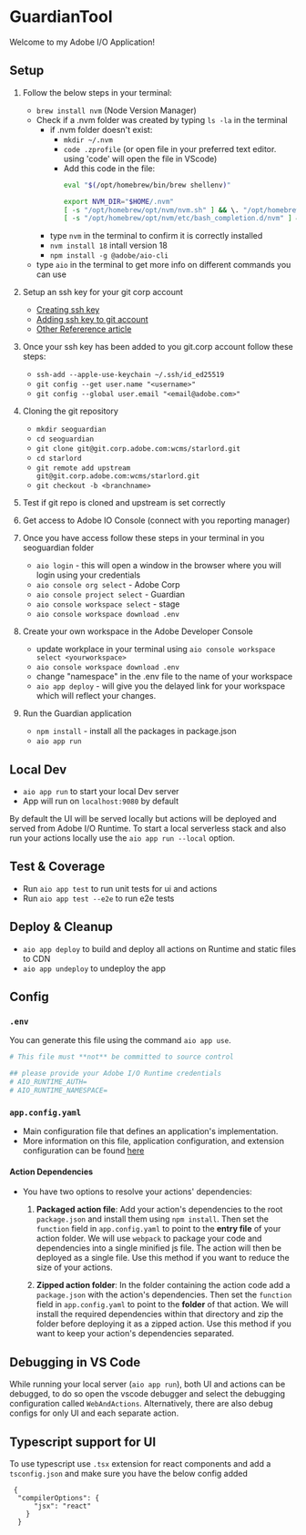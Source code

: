 # GuardianTool

Welcome to my Adobe I/O Application!

## Setup

1. Follow the below steps in your terminal:
   * `brew install nvm` (Node Version Manager)
   * Check if a .nvm folder was created by typing `ls -la` in the terminal
     - if .nvm folder doesn't exist:
       * `mkdir ~/.nvm`
       * `code .zprofile` (or open file in your preferred text editor. using 'code' will open the file in VScode)
       * Add this code in the file:
         ```bash
         eval "$(/opt/homebrew/bin/brew shellenv)"
  
         export NVM_DIR="$HOME/.nvm"
         [ -s "/opt/homebrew/opt/nvm/nvm.sh" ] && \. "/opt/homebrew/opt/nvm/nvm.sh" # This loads nvm
         [ -s "/opt/homebrew/opt/nvm/etc/bash_completion.d/nvm" ] && \. "/opt/homebrew/opt/nvm/etc/bash_completion.d/nvm" # This loads nvm bash_completion      
         ```
     - type `nvm` in the terminal to confirm it is correctly installed
     - `nvm install 18` intall version 18
     - `npm install -g @adobe/aio-cli`
   * type `aio` in the terminal to get more info on different commands you can use
   
2. Setup an ssh key for your git corp account
   * [Creating ssh key](https://docs.github.com/en/authentication/connecting-to-github-with-ssh/generating-a-new-ssh-key-and-adding-it-to-the-ssh-agent)
   * [Adding ssh key to git account](https://docs.github.com/en/authentication/connecting-to-github-with-ssh/adding-a-new-ssh-key-to-your-github-account)
   * [Other Refererence article](https://docs.github.com/en/authentication/connecting-to-github-with-ssh/adding-a-new-ssh-key-to-your-github-account)
  
3. Once your ssh key has been added to you git.corp account follow these steps:
   * `ssh-add --apple-use-keychain ~/.ssh/id_ed25519`
   * `git config --get user.name "<username>"`
   * `git config --global user.email "<email@adobe.com>"`
  
4. Cloning the git repository
   * `mkdir seoguardian`
   * `cd seoguardian`
   * `git clone git@git.corp.adobe.com:wcms/starlord.git`
   * `cd starlord`
   * `git remote add upstream git@git.corp.adobe.com:wcms/starlord.git`
   * `git checkout -b <branchname>`

5. Test if git repo is cloned and upstream is set correctly

6. Get access to Adobe IO Console (connect with you reporting manager)

7. Once you have access follow these steps in your terminal in you seoguardian folder
   * `aio login` - this will open a window in the browser where you will login using your credentials
   * `aio console org select` - Adobe Corp
   * `aio console project select` - Guardian
   * `aio console workspace select` - stage
   * `aio console workspace download .env`
  
8. Create your own workspace in the Adobe Developer Console
   * update workplace in your terminal using `aio console workspace select <yourworkspace>`
   * `aio console workspace download .env`
   * change "namespace" in the .env file to the name of your workspace
   * `aio app deploy` - will give you the delayed link for your workspace which will reflect your changes.

9. Run the Guardian application
    * `npm install` - install all the packages in package.json
    * `aio app run`

## Local Dev

- `aio app run` to start your local Dev server
- App will run on `localhost:9080` by default

By default the UI will be served locally but actions will be deployed and served from Adobe I/O Runtime. To start a
local serverless stack and also run your actions locally use the `aio app run --local` option.

## Test & Coverage

- Run `aio app test` to run unit tests for ui and actions
- Run `aio app test --e2e` to run e2e tests

## Deploy & Cleanup

- `aio app deploy` to build and deploy all actions on Runtime and static files to CDN
- `aio app undeploy` to undeploy the app

## Config

### `.env`

You can generate this file using the command `aio app use`. 

```bash
# This file must **not** be committed to source control

## please provide your Adobe I/O Runtime credentials
# AIO_RUNTIME_AUTH=
# AIO_RUNTIME_NAMESPACE=
```

### `app.config.yaml`

- Main configuration file that defines an application's implementation. 
- More information on this file, application configuration, and extension configuration 
  can be found [here](https://developer.adobe.com/app-builder/docs/guides/appbuilder-configuration/#appconfigyaml)

#### Action Dependencies

- You have two options to resolve your actions' dependencies:

  1. **Packaged action file**: Add your action's dependencies to the root
   `package.json` and install them using `npm install`. Then set the `function`
   field in `app.config.yaml` to point to the **entry file** of your action
   folder. We will use `webpack` to package your code and dependencies into a
   single minified js file. The action will then be deployed as a single file.
   Use this method if you want to reduce the size of your actions.

  2. **Zipped action folder**: In the folder containing the action code add a
     `package.json` with the action's dependencies. Then set the `function`
     field in `app.config.yaml` to point to the **folder** of that action. We will
     install the required dependencies within that directory and zip the folder
     before deploying it as a zipped action. Use this method if you want to keep
     your action's dependencies separated.

## Debugging in VS Code

While running your local server (`aio app run`), both UI and actions can be debugged, to do so open the vscode debugger
and select the debugging configuration called `WebAndActions`.
Alternatively, there are also debug configs for only UI and each separate action.

## Typescript support for UI

To use typescript use `.tsx` extension for react components and add a `tsconfig.json` 
and make sure you have the below config added
```
 {
  "compilerOptions": {
      "jsx": "react"
    }
  } 
```

